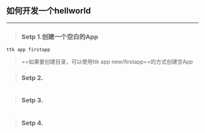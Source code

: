 ## 如何开发一个hellworld

---


> ### Setp 1.创建一个空白的App
```
ttk app firstapp
```
> ==如果要创建目录，可以使用ttk app new/firstapp==的方式创建空App

> ### Setp 2.


```

```
> ### Setp 3.


```

```

> ### Setp 4.


```

```
